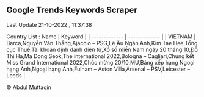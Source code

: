 

## Google Trends Keywords Scraper 
 
Last Update 21-10-2022 , 11:37:38

Country List :
 Name  | Keyword |
| ------------- | ------------- |
| VIETNAM | Barca,Nguyễn Văn Thắng,Ajaccio – PSG,Lê Âu Ngân Anh,Kim Tae Hee,Tổng cục Thuế,Tài khoản định danh điện tử,Xổ số miền Nam ngày 20 tháng 10,Đỗ Thị Hà,Ma Dong Seok,The international 2022,Bologna – Cagliari,Chung kết Miss Grand International 2022,Chúc mừng 20/10,MU,Bảng xếp hạng Ngoại hạng Anh,Ngoại hạng Anh,Fulham – Aston Villa,Arsenal – PSV,Leicester – Leeds |



© Abdul Muttaqin 
